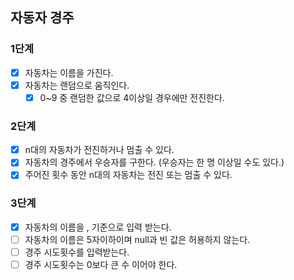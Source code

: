## 자동자 경주
### 1단계
- [x] 자동차는 이름을 가진다.
- [x] 자동차는 랜덤으로 움직인다.
  - [x] 0~9 중 랜덤한 값으로 4이상일 경우에만 전진한다.

### 2단계
- [x] n대의 자동차가 전진하거나 멈출 수 있다.
- [x] 자동차의 경주에서 우승자를 구한다. (우승자는 한 명 이상일 수도 있다.)
- [x] 주어진 횟수 동안 n대의 자동차는 전진 또는 멈출 수 있다.

### 3단계
- [x] 자동차의 이름을 , 기준으로 입력 받는다.
- [ ] 자동차의 이름은 5자이하이며 null과 빈 값은 허용하지 않는다.
- [ ] 경주 시도횟수를 입력받는다.
- [ ] 경주 시도횟수는 0보다 큰 수 이어야 한다.
